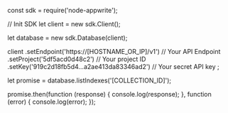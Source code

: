 const sdk = require('node-appwrite');

// Init SDK
let client = new sdk.Client();

let database = new sdk.Database(client);

client
    .setEndpoint('https://[HOSTNAME_OR_IP]/v1') // Your API Endpoint
    .setProject('5df5acd0d48c2') // Your project ID
    .setKey('919c2d18fb5d4...a2ae413da83346ad2') // Your secret API key
;

let promise = database.listIndexes('[COLLECTION_ID]');

promise.then(function (response) {
    console.log(response);
}, function (error) {
    console.log(error);
});